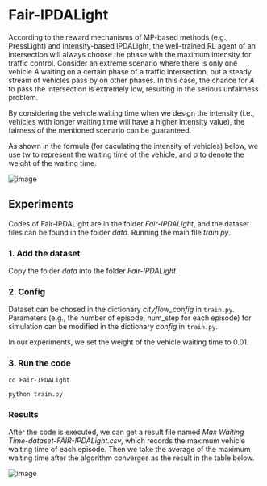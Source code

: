 # Fair-IPDALight
According to the reward mechanisms of MP-based methods (e.g., PressLight) and intensity-based IPDALight, the well-trained RL agent of an intersection will always choose the phase with the maximum intensity for traffic control. Consider an extreme scenario where there is only one vehicle *A* waiting on a certain phase of a traffic intersection, but a steady stream of vehicles pass by on other phases. In this case, the chance for *A* to pass
the intersection is extremely low, resulting in the serious unfairness problem.

By considering the vehicle waiting time when we design the intensity (i.e., vehicles with longer waiting time will have a higher intensity value), the fairness of the mentioned scenario can be guaranteed.

As shown in the formula (for caculating the intensity of vehicles) below, we use tw to represent the waiting time of the vehicle, and σ to denote the weight of the waiting time.

![image](https://user-images.githubusercontent.com/29703034/130350586-2b6b6963-4a48-4796-86b6-1eecea92fb3a.png)


## Experiments
Codes of Fair-IPDALight are in the folder *Fair-IPDALight*, and the dataset files can be found in the folder *data*. Running the main file *train.py*.

### 1. Add the dataset
Copy the folder *data* into the folder *Fair-IPDALight*.

### 2. Config
Dataset can be chosed in the dictionary *cityflow_config* in ``train.py``. Parameters (e.g., the number of episode, num_step for each episode) for simulation can be modified in the dictionary *config* in ``train.py``.

In our experiments, we set the weight of the vehicle waiting time to 0.01.

### 3. Run the code

``cd Fair-IPDALight``

``python train.py``

### Results
After the code is executed, we can get a result file named *Max Waiting Time-dataset-FAIR-IPDALight.csv*, which records the maximum vehicle waiting time of each episode. Then we take the average of the maximum waiting time after the algorithm converges as the result in the table below.

![image](https://user-images.githubusercontent.com/29703034/130352309-350e100e-10a3-436e-8083-7f9c8176e10e.png)